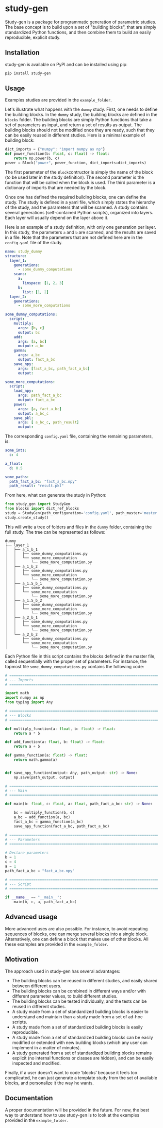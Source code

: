 # study-gen

Study-gen is a package for programmatic generation of parametric studies. The base concept is to build upon a set
of "building blocks", that are simply standardized Python functions, and then combine them to build an easily reproducible, explicit study.

## Installation

study-gen is available on PyPI and can be installed using pip:

```bash
pip install study-gen
```

## Usage

Examples studies are provided in the ```example_folder```.

Let's illustrate what happens with the ```dummy``` study.
First, one needs to define the building blocks. In the ```dummy``` study, the building blocks are defined in the ```blocks``` folder. The building blocks are simply Python functions that take a set of parameters as input, and return a set of results as output. The building blocks should not be modified once they are ready, such that they can be easily reused in different studies. Here is a minimal example of building block:

```python
dict_imports = {"numpy": "import numpy as np"}
def power_function(b: float, c: float) -> float:
    return np.power(b, c)
power = Block("power", power_function, dict_imports=dict_imports)
```

The first parameter of the ```Block```contructor is simply the name of the block (to be used later in the study definition). The second parameter is the function that will be called when the block is used. The third parameter is a dictionary of imports that are needed by the block.

Once one has defined the required building blocks, one can define the study. The study is defined in a yaml file, which simply states the hierarchy of the study, and the parameters that will be scanned. A study contains several generations (self-contained Python scripts), organized into layers. Each layer will usually depend on the layer above it.

Here is an example of a study definition, with only one generation per layer. In this study, the parameters ```a``` and ```b``` are scanned, and the results are saved in a file. Note that the parameters that are not defined 
here are in the ```config.yaml``` file of the study.

```yaml
name: study_dummy
structure:
  layer_1:
    generations:
      - some_dummy_computations
    scans:
      a:
        linspace: [1, 2, 3]
      b:
        list: [1, 2]
  layer_2:
    generations:
      - some_more_computations

some_dummy_computations:
  script:
    multiply:
      args: [b, c]
      output: bc
    add:
      args: [a, bc]
      output: a_bc
    gamma:
      args: a_bc
      output: fact_a_bc
    save_npy:
      args: [fact_a_bc, path_fact_a_bc]
      output:

some_more_computations:
  script:
    load_npy:
      args: path_fact_a_bc
      output: fact_a_bc
    power:
      args: [a, fact_a_bc]
      output: a_bc_c
    save_pkl:
      args: [ a_bc_c, path_result]
      output:
```

The corresponding ```config.yaml``` file, containing the remaining parameters, is:

```yaml
some_ints:
  c: 4

a_float:
  d: 0.5

some_paths:
  path_fact_a_bc: "fact_a_bc.npy"
  path_result: "result.pkl"
```

From here, what can generate the study in Python:

```python
from study_gen import StudyGen
from blocks import dict_ref_blocks
study = StudyGen(path_configuration='config.yaml', path_master='master.yaml', dict_ref_blocks = dict_ref_blocks)
study.create_study()
```

This will write a tree of folders and files in the ```dummy``` folder, containing the full study. The tree can be represented as follows:

```text
dummy
├── layer_1
│   ├── a_1_b_1
│   │   ├── some_dummy_computations.py
│   │   └── some_more_computation
│   │       └── some_more_computation.py
│   ├── a_1_b_2
│   │   ├── some_dummy_computations.py
│   │   └── some_more_computation
│   │       └── some_more_computation.py
│   ├── a_1.5_b_1
│   │   ├── some_dummy_computations.py
│   │   └── some_more_computation
│   │       └── some_more_computation.py
│   ├── a_1.5_b_2
│   │   ├── some_dummy_computations.py
│   │   └── some_more_computation
│   │       └── some_more_computation.py
│   ├── a_2_b_1
│   │   ├── some_dummy_computations.py
│   │   └── some_more_computation
│   │       └── some_more_computation.py
│   └── a_2_b_2
│       ├── some_dummy_computations.py
│       └── some_more_computation
│           └── some_more_computation.py
```

Each Python file in this script contains the blocks defined in the master file, called sequentially with the proper set of parameters. For instance, the topmost file ```some_dummy_computations.py``` contains the following code:

```python
# ==================================================================================================
# --- Imports
# ==================================================================================================

import math
import numpy as np
from typing import Any

# ==================================================================================================
# --- Blocks
# ==================================================================================================

def multiply_function(a: float, b: float) -> float:
    return a * b

def add_function(a: float, b: float) -> float:
    return a + b

def gamma_function(a: float) -> float:
    return math.gamma(a)


def save_npy_function(output: Any, path_output: str) -> None:
    np.save(path_output, output)

# ==================================================================================================
# --- Main
# ==================================================================================================

def main(b: float, c: float, a: float, path_fact_a_bc: str) -> None:

    bc = multiply_function(b, c)
    a_bc = add_function(a, bc)
    fact_a_bc = gamma_function(a_bc)
    save_npy_function(fact_a_bc, path_fact_a_bc)

# ==================================================================================================
# --- Parameters
# ==================================================================================================

# Declare parameters
b = 1
c = 4
a = 1
path_fact_a_bc = "fact_a_bc.npy"

# ==================================================================================================
# --- Script
# ==================================================================================================

if __name__ == "__main__":
    main(b, c, a, path_fact_a_bc)
```

## Advanced usage

More advanced uses are also possible. For instance, to avoid repeating sequences of blocks, one can merge several blocks into a single block. Alternatively, one can define a block that makes use of other blocks. All these examples are provided in the ```example_folder```.

## Motivation

The approach used in study-gen has several advantages:

- The building blocks can be reused in different studies, and easily shared between different users.
- The building blocks can be combined in different ways and/or with different parameter values, to build different studies.
- The building blocks can be tested individually, and the tests can be reused in different studies.
- A study made from a set of standardized building blocks is easier to understand and maintain than a study made from a set of ad-hoc scripts.
- A study made from a set of standardized building blocks is easily reproducible.
- A study made from a set of standardized building blocks can be easily  modified or extended with new building blocks (which any user can implement in a matter of minutes).
- A study generated from a set of standardized building blocks remains explicit (no internal functions or classes are hidden), and can be easily inspected and modified.

Finally, if a user doesn't want to code 'blocks' because it feels too complicated, he can just generate a template study from the set of available blocks, and personalize it the way he wants.

## Documentation

A proper documentation will be provided in the future. For now, the best way to understand how to use study-gen is to look at the examples provided in the ```example_folder```.
